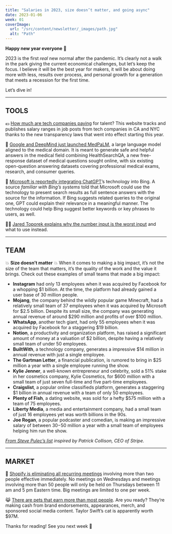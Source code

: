 ```yaml
---
title: "Salaries in 2023, size doesn’t matter, and going async"
date: 2023-01-06
week: 01
coverImage:
  url: "/src/content/newsletter/_images/path.jpg"
  alt: "Path"
---
```


**Happy new year everyone** 🎉

2023 is the first _real_ new normal after the pandemic. It’s clearly not a walk in the park giving the current economical challenges, but let’s keep the focus. I believe it will be the best year for makers, it will be about doing more with less, results over process, and personal growth for a generation that meets a recession for the first time.

Let’s dive in!

---

## TOOLS

💶 [How much are tech companies paying](https://www.comprehensive.io/?utm_source=makersmansion) for talent? This website tracks and publishes salary ranges in job posts from tech companies in CA and NYC thanks to the new transparency laws that went into effect starting this year.

🤖 [Google and DeepMind just launched MedPaLM](https://interestingengineering.com/innovation/google-deepmind-medpalm-language-model?utm_source=makersmansion), a large language model aligned to the medical domain. It is meant to generate safe and helpful answers in the medical field combining HealthSearchQA, a new free-response dataset of medical questions sought online, with six existing open-question answering datasets covering professional medical exams, research, and consumer queries.

🤖 [Microsoft is reportedly integrating ChatGPT](https://www.engadget.com/microsoft-reportedly-integrating-chatgpt-technology-into-bing-131502579.html)’s technology into Bing. A source _familiar with Bing’s systems_ told that Microsoft could use the technology to present search results as full sentence answers with the source for the information. If Bing suggests related queries to the original one, GPT could explain their relevance in a meaningful manner. The technology could help Bing suggest better keywords or key phrases to users, as well.

👨‍💻 [Jared Toporek explains why the number input is the worst input](https://stackoverflow.blog/2022/12/26/why-the-number-input-is-the-worst-input/) and what to use instead.

---

## TEAM

💥 **Size doesn’t matter** 💥 When it comes to making a big impact, it’s not the size of the team that matters, it’s the quality of the work and the value it brings. Check out these examples of small teams that made a big impact:

- **Instagram** had only 13 employees when it was acquired by Facebook for a whopping $1 billion. At the time, the platform had already gained a user base of 30 million people.
- **Mojang**, the company behind the wildly popular game Minecraft, had a relatively small team of 37 employees when it was acquired by Microsoft for $2.5 billion. Despite its small size, the company was generating annual revenue of around $290 million and profits of over $100 million.
- **WhatsApp**, another tech giant, had only 55 employees when it was acquired by Facebook for a staggering $19 billion.
- **Notion**, a productivity and organization platform, has raised a significant amount of money at a valuation of $2 billion, despite having a relatively small team of under 50 employees.
- **BuiltWith**, a technology company, generates a impressive $14 million in annual revenue with just a single employee.
- **The Gartman Letter**, a financial publication, is rumored to bring in $25 million a year with a single employee running the show.
- **Kylie Jenner**, a well-known entrepreneur and celebrity, sold a 51% stake in her cosmetics company, Kylie Cosmetics, for $600 million with a small team of just seven full-time and five part-time employees.
- **Craigslist**, a popular online classifieds platform, generates a staggering $1 billion in annual revenue with a team of only 50 employees.
- **Plenty of Fish**, a dating website, was sold for a hefty $575 million with a team of 75 employees.
- **Liberty Media**, a media and entertainment company, had a small team of just 16 employees yet was worth billions in the 90s.
- **Joe Rogan**, a popular podcaster and comedian, is making an impressive salary of between $30-$50 million a year with a small team of employees helping him run the show.

_[From Steve Pulec’s list](https://stevepulec.com/posts/small/) inspired by Patrick Collison, CEO of Stripe._

---

## MARKET

🤝 [Shopify is eliminating all recurring meetings](https://fortune.com/2023/01/03/shopify-cutting-meetings-worker-productivity/) involving more than two people effective immediately. No meetings on Wednesdays and meetings involving more than 50 people will only be held on Thursdays between 11 am and 5 pm Eastern time. Big meetings are limited to one per week.

😹 [There are pets that earn more than most people](https://thehustle.co/01032023-rich-pets/). Are you ready? They’re making cash from brand endorsements, appearances, merch, and sponsored social media content. Taylor Swift’s cat is apparently worth $97M.

Thanks for reading! See you next week 🫶
